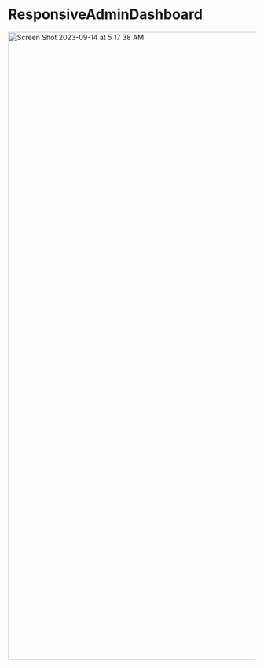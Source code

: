 # ResponsiveAdminDashboard
<img width="1278" alt="Screen Shot 2023-09-14 at 5 17 38 AM" src="https://github.com/emmaeng680/ResponsiveAdminDashboard/assets/107645887/7fe7cdb3-228b-46a9-90e9-107156d1ff0a">
